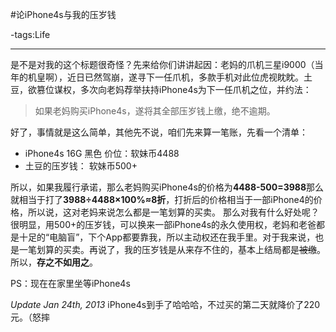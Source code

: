 #论iPhone4s与我的压岁钱

-tags:Life

----

是不是对我的这个标题很奇怪？先来给你们讲讲起因：老妈的爪机三星i9000（当年的机皇啊），近日已然驾崩，遂寻下一任爪机，多款手机对此位虎视眈眈。土豆，欲篡位谋权，多次向老妈荐举扶持iPhone4s为下一任爪机之位，并约法：

>如果老妈购买iPhone4s，遂将其全部压岁钱上缴，绝不逾期。

好了，事情就是这么简单，其他先不说，咱们先来算一笔账，先看一个清单：

* iPhone4s 16G 黑色 价位：软妹币4488
* 土豆的压岁钱： 软妹币500+

所以，如果我履行承诺，那么老妈购买iPhone4s的价格为**4488-500=3988**那么就相当于打了**3988÷4488×100%≈8折**，打折后的价格相当于一部iPhone4的价格，所以说，这对老妈来说怎么都是一笔划算的买卖。
那么对我有什么好处呢？很明显，用500+的压岁钱，可以换来一部iPhone4s的永久使用权，老妈和老爸都是十足的“电脑盲”，下个App都要靠我，所以主动权还在我手里。对于我来说，也是一笔划算的买卖。再说了，我的压岁钱是从来存不住的，基本上结局都是~~被缴~~。所以，**存之不如用之**。

PS：现在在家里坐等iPhone4s

*Update Jan 24th, 2013*
iPhone4s到手了哈哈哈，不过买的第二天就降价了220元。（怒摔